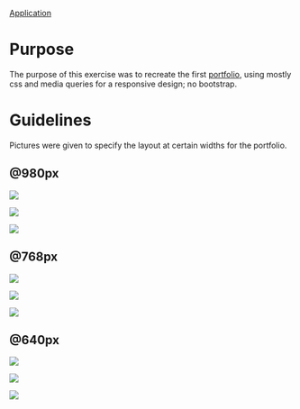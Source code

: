 [Application](https://cragady.github.io/Responsive-Portfolio/)

# Purpose

The purpose of this exercise was to recreate the first [portfolio](https://github.com/Cragady/Cragady.github.io), using mostly css and media queries for a responsive design; no bootstrap.

# Guidelines

Pictures were given to specify the layout at certain widths for the portfolio.

## @980px

<kbd><img src="assets/images/980-index.jpg"></kbd>

<kbd><img src="assets/images/980-portfolio.jpg"></kbd>

<kbd><img src="assets/images/980-contact.jpg"></kbd>

## @768px

<kbd><img src="assets/images/768-index.jpg"></kbd>

<kbd><img src="assets/images/768-portfolio.jpg"></kbd>

<kbd><img src="assets/images/768-contact.jpg"></kbd>

## @640px

<kbd><img src="assets/images/640-index.jpg"></kbd>

<kbd><img src="assets/images/640-portfolio.jpg"></kbd>

<kbd><img src="assets/images/640-contact.jpg"></kbd>